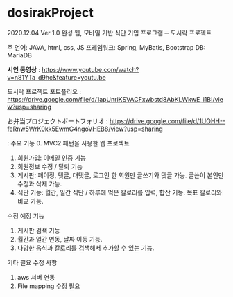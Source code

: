 # dosirakProject



2020.12.04 Ver 1.0 완성
웹, 모바일 기반 식단 기입 프로그램 ─ 도시락 프로젝트

주 언어: JAVA, html, css, JS
프레임워크: Spring, MyBatis, Bootstrap
DB: MariaDB


**시연 동영상**
: https://www.youtube.com/watch?v=n81YTa_d9hc&feature=youtu.be

도시락 프로젝트 포트폴리오
: https://drive.google.com/file/d/1apUnriKSVACFxwbstd8AbKLWkwE_i1BI/view?usp=sharing

お弁当プロジェクトポートフォリオ
: https://drive.google.com/file/d/1UOHH--feRnw5WrK0kk5EwmG4ngoVHEB8/view?usp=sharing

:
주요 기능
0. MVC2 패턴을 사용한 웹 프로젝트 
1. 회원가입: 이메일 인증 기능
2. 회원정보 수정 / 탈퇴 기능
3. 게시판: 페이징, 댓글, 대댓글, 로그인 한 회원만 글쓰기와 댓글 가능. 글쓴이 본인만 수정과 삭제 가능.
4. 식단 기능: 월간, 일간 식단 / 하루에 먹은 칼로리를 입력, 합산 기능. 목표 칼로리와 비교 가능.

수정 예정 기능
1. 게시판 검색 기능 
2. 월간과 일간 연동, 날짜 이동 기능. 
3. 다양한 음식과 칼로리를 검색해서 추가할 수 있는 기능.

기타 필요 수정 사항
1. aws 서버 연동
2. File mapping 수정 필요

